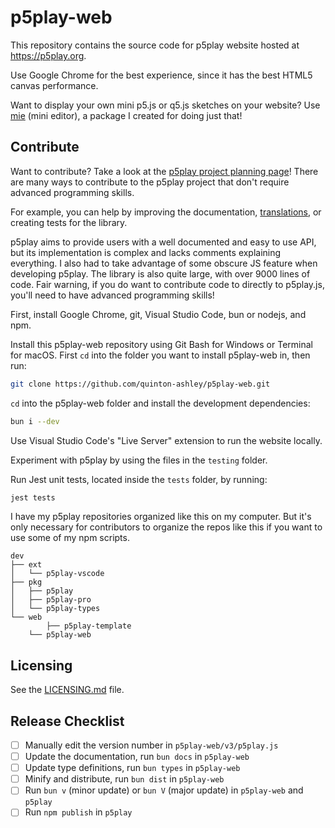 # p5play-web

This repository contains the source code for p5play website hosted at <https://p5play.org>.

Use Google Chrome for the best experience, since it has the best HTML5 canvas performance.

Want to display your own mini p5.js or q5.js sketches on your website? Use [mie][] (mini editor), a package I created for doing just that!

## Contribute

Want to contribute? Take a look at the [p5play project planning page][]! There are many ways to contribute to the p5play project that don't require advanced programming skills.

For example, you can help by improving the documentation, [translations][], or creating tests for the library.

p5play aims to provide users with a well documented and easy to use API, but its implementation is complex and lacks comments explaining everything. I also had to take advantage of some obscure JS feature when developing p5play. The library is also quite large, with over 9000 lines of code. Fair warning, if you do want to contribute code to directly to p5play.js, you'll need to have advanced programming skills!

First, install Google Chrome, git, Visual Studio Code, bun or nodejs, and npm.

Install this p5play-web repository using Git Bash for Windows or Terminal for macOS. First `cd` into the folder you want to install p5play-web in, then run:

```zsh
git clone https://github.com/quinton-ashley/p5play-web.git
```

`cd` into the p5play-web folder and install the development dependencies:

```zsh
bun i --dev
```

Use Visual Studio Code's "Live Server" extension to run the website locally.

Experiment with p5play by using the files in the `testing` folder.

Run Jest unit tests, located inside the `tests` folder, by running:

```zsh
jest tests
```

I have my p5play repositories organized like this on my computer. But it's only necessary for contributors to organize the repos like this if you want to use some of my npm scripts.

```
dev
├── ext
│   └── p5play-vscode
├── pkg
│   ├── p5play
│   ├── p5play-pro
│   └── p5play-types
└── web
		├── p5play-template
    └── p5play-web
```

## Licensing

See the [LICENSING.md][] file.

[licensing.md]: LICENSING.md
[p5play project planning page]: https://github.com/users/quinton-ashley/projects/5
[mie]: https://github.com/quinton-ashley/mie
[translations]: /lang/instructions.md

## Release Checklist

- [ ] Manually edit the version number in `p5play-web/v3/p5play.js`
- [ ] Update the documentation, run `bun docs` in `p5play-web`
- [ ] Update type definitions, run `bun types` in `p5play-web`
- [ ] Minify and distribute, run `bun dist` in `p5play-web`
- [ ] Run `bun v` (minor update) or `bun V` (major update) in `p5play-web` and `p5play`
- [ ] Run `npm publish` in `p5play`
